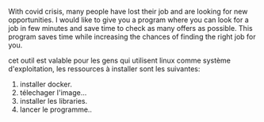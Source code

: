 With covid crisis, many people have lost their job and are looking for new opportunities. I would like to give you a program where you can look for a job in few minutes and save time to check as many offers as possible. This program saves time while increasing the chances of finding the right job for you.

cet outil est valable pour les gens qui utilisent linux comme système d'exploitation, les ressources à installer sont les suivantes:

1. installer docker.
2. télechager l'image...
3. installer les libraries.
4. lancer le programme..
